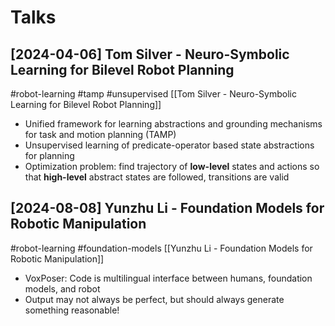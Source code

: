 # Talks

## [2024-04-06] Tom Silver - Neuro-Symbolic Learning for Bilevel Robot Planning

#robot-learning
#tamp
#unsupervised
[[Tom Silver - Neuro-Symbolic Learning for Bilevel Robot Planning]]
- Unified framework for learning abstractions and grounding mechanisms for task and motion planning (TAMP)
- Unsupervised learning of predicate-operator based state abstractions for planning
- Optimization problem: find trajectory of **low-level** states and actions so that **high-level** abstract states are followed, transitions are valid

## [2024-08-08] Yunzhu Li - Foundation Models for Robotic Manipulation

#robot-learning
#foundation-models
[[Yunzhu Li - Foundation Models for Robotic Manipulation]]
- VoxPoser: Code is multilingual interface between humans, foundation models, and robot
- Output may not always be perfect, but should always generate something reasonable!
